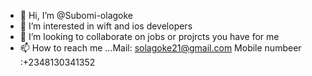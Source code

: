 - 👋 Hi, I’m @Subomi-olagoke
- 👀 I’m interested in wift and ios developers
- 💞️ I’m looking to collaborate on jobs or projrcts you have for me 
- 📫 How to reach me ...Mail: solagoke21@gmail.com Mobile numbeer :+2348130341352

<!---
Subomi-olagoke/Subomi-olagoke is a ✨ special ✨ repository because its `README.md` (this file) appears on your GitHub profile.
You can click the Preview link to take a look at your changes.
--->
